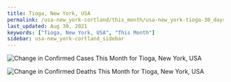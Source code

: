 ```yaml
---
title: Tioga, New York, USA
permalink: /usa-new_york-cortland/this_month/usa-new_york-tioga-30_days.html
last_updated: Aug 30, 2021
keywords: ["Tioga, New York, USA", "This Month"]
sidebar: usa-new_york-cortland_sidebar
---
```


![Change in Confirmed Cases This Month for Tioga, New York, USA](/covid_tracker/images/graphs/usa-new_york-tioga-delta_confirmed-30_days_graph.png)

![Change in Confirmed Deaths This Month for Tioga, New York, USA](/covid_tracker/images/graphs/usa-new_york-tioga-delta_deaths-30_days_graph.png)
